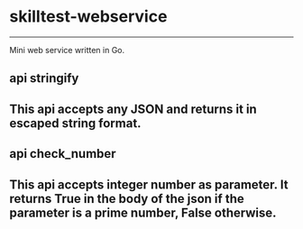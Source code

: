 # skilltest-webservice
---
Mini web service written in Go.

## api stringify
This api accepts any JSON and returns it in escaped string format.
---

## api check_number 
This api accepts integer number as parameter. It returns True in the body of the json if the parameter is a prime number, False otherwise.
---
